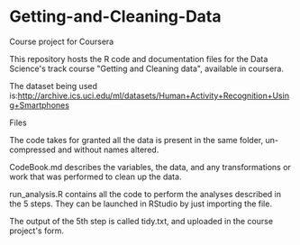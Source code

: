 # Getting-and-Cleaning-Data

Course project for Coursera

This repository hosts the R code and documentation files for the Data Science's track course "Getting and Cleaning data", available in coursera.

The dataset being used is:http://archive.ics.uci.edu/ml/datasets/Human+Activity+Recognition+Using+Smartphones

Files

The code takes for granted all the data is present in the same folder, un-compressed and without names altered.

CodeBook.md describes the variables, the data, and any transformations or work that was performed to clean up the data.

run_analysis.R contains all the code to perform the analyses described in the 5 steps. They can be launched in RStudio by just importing the file.

The output of the 5th step is called tidy.txt, and uploaded in the course project's form.
